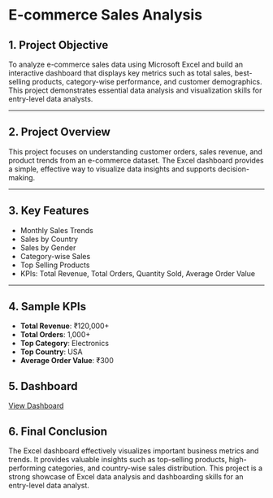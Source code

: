 #  E-commerce Sales Analysis
## 1. Project Objective

To analyze e-commerce sales data using Microsoft Excel and build an interactive dashboard that displays key metrics such as total sales, best-selling products, category-wise performance, and customer demographics. This project demonstrates essential data analysis and visualization skills for entry-level data analysts.

---

## 2. Project Overview

This project focuses on understanding customer orders, sales revenue, and product trends from an e-commerce dataset. The Excel dashboard provides a simple, effective way to visualize data insights and supports decision-making.

---

## 3. Key Features

-  Monthly Sales Trends
-  Sales by Country
-  Sales by Gender
-  Category-wise Sales
-  Top Selling Products
-  KPIs: Total Revenue, Total Orders, Quantity Sold, Average Order Value

---







## 4. Sample KPIs

- **Total Revenue**: ₹120,000+  
- **Total Orders**: 1,000+  
- **Top Category**: Electronics  
- **Top Country**: USA  
- **Average Order Value**: ₹300


## 5. Dashboard 

   <a href="https://github.com/Srikath-hub/Ecommerce-Sales-Analysis/blob/main/Screenshot%202025-08-08%20184349.png">View Dashboard </a>

## 6. Final Conclusion

The Excel dashboard effectively visualizes important business metrics and trends. It provides valuable insights such as top-selling products, high-performing categories, and country-wise sales distribution. This project is a strong showcase of Excel data analysis and dashboarding skills for an entry-level data analyst.
